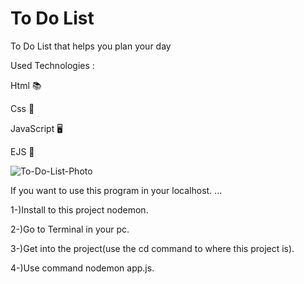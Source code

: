 # To Do List
 To Do List that helps you plan your day
 
 Used Technologies : 
 
 Html  📚
 
 Css   🎨
 
 JavaScript  🖥️
 
 EJS  💽
 
 
 
 
![To-Do-List-Photo](https://user-images.githubusercontent.com/89292621/194369493-ea893740-199b-4d85-9cb5-64327bec33ef.png)



If you want to use this program in your localhost. ...

1-)Install to this project nodemon. 

2-)Go to Terminal in your pc. 


3-)Get into the project(use the cd command to where this project is). 



4-)Use command nodemon app.js. 

